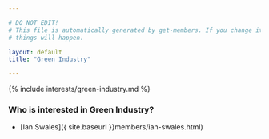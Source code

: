 ```yaml
---

# DO NOT EDIT!
# This file is automatically generated by get-members. If you change it, bad
# things will happen.

layout: default
title: "Green Industry"

---
```


{% include interests/green-industry.md %}

### Who is interested in Green Industry?


* [Ian Swales]({ site.baseurl }}members/ian-swales.html)
